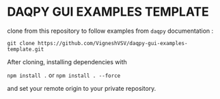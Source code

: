 # DAQPY GUI EXAMPLES TEMPLATE   

clone from this repository to follow examples from `daqpy` documentation : 

`git clone https://github.com/VigneshVSV/daqpy-gui-examples-template.git`

After cloning, installing dependencies with 

`npm install .` or `npm install . --force`

and set your remote origin to your private repository. 